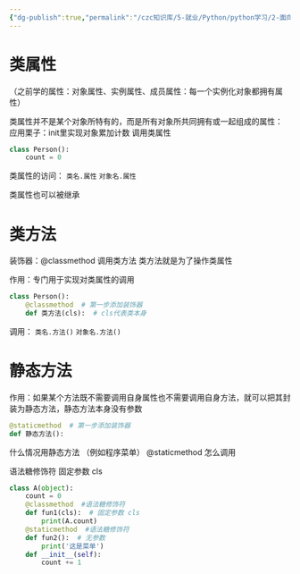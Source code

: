 ```yaml
---
{"dg-publish":true,"permalink":"/czc知识库/5-就业/Python/python学习/2-面向对象/305-类属性、类方法、静态方法/","dgPassFrontmatter":true,"created":"2024-11-30T21:55:36.283+08:00","updated":"2024-12-08T12:39:45.375+08:00"}
---
```



# 类属性
（之前学的属性：对象属性、实例属性、成员属性：每一个实例化对象都拥有属性） 

类属性并不是某个对象所特有的，而是所有对象所共同拥有或一起组成的属性：
应用栗子：init里实现对象累加计数 调用类属性
```python
class Person():
	count = 0
```

类属性的访问：
	`类名.属性`
	`对象名.属性`

类属性也可以被继承

# 类方法
 装饰器：@classmethod 调用类方法 类方法就是为了操作类属性

作用：专门用于实现对类属性的调用
```python
class Person():
	@classmethod  # 第一步添加装饰器
	def 类方法(cls):  # cls代表类本身
```

调用：
	`类名.方法()`
	`对象名.方法()`
# 静态方法

作用：如果某个方法既不需要调用自身属性也不需要调用自身方法，就可以把其封装为静态方法，静态方法本身没有参数

```python
@staticmethod  # 第一步添加装饰器
def 静态方法():
```


什么情况用静态方法
（例如程序菜单）
@staticmethod
怎么调用

语法糖修饰符
固定参数 cls

```python
class A(object):
	count = 0
	@classmethod  #语法糖修饰符
	def fun1(cls):  # 固定参数 cls
		print(A.count)
	@staticmethod  #语法糖修饰符
	def fun2():  # 无参数
		print('这是菜单')
	def __init__(self):
		count += 1
```

